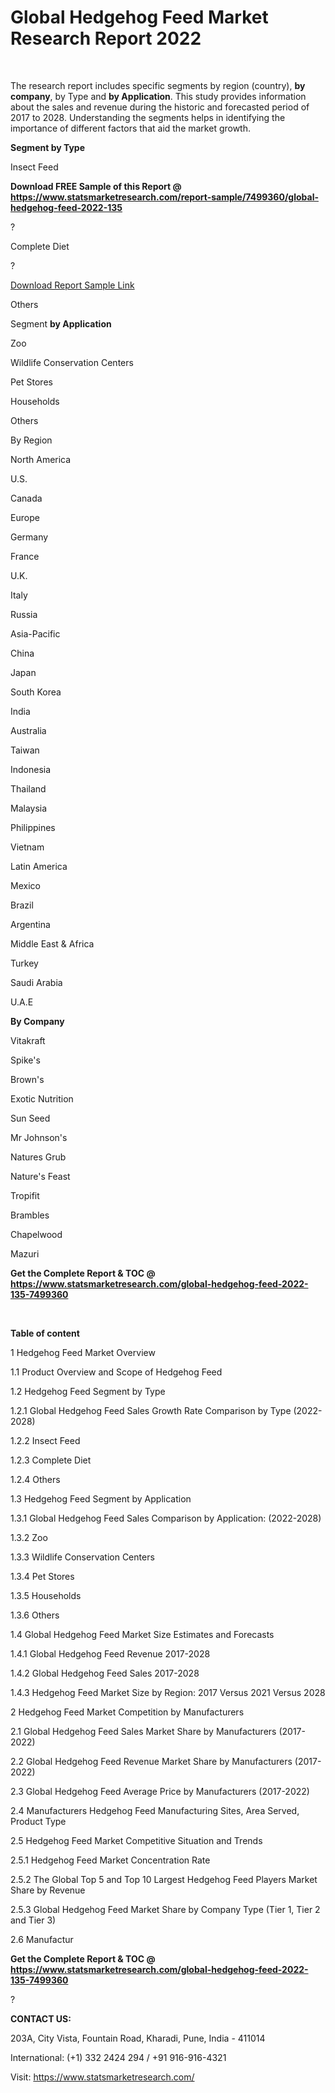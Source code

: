 <h1>Global Hedgehog Feed Market Research Report 2022</h1><br/><p>The research report includes specific segments by region (country), <strong>by company</strong>, by Type and <strong>by Application</strong>. This study provides information about the sales and revenue during the historic and forecasted period of 2017 to 2028. Understanding the segments helps in identifying the importance of different factors that aid the market growth.</p>
 
 
 
 <p><strong>Segment by Type</strong></p>
 
 
 
 <p>Insect Feed</p>
 
 
 
 <div><b>Download FREE Sample of this Report @ <a href="https://www.statsmarketresearch.com/download-free-sample/7499360/global-hedgehog-feed-2022-135">https://www.statsmarketresearch.com/report-sample/7499360/global-hedgehog-feed-2022-135</a></b></div>
 
 
 
 <p>? </p>
 
 
 
 <p>Complete Diet</p>
 
 
 
 <p>? </p>
 
 
 
 <p><a href="https://www.statsmarketresearch.com/download-free-sample/7499360/global-hedgehog-feed-2022-135">Download Report Sample Link</a></p>
 
 
 
 <p>Others</p>
 
 
 
 <p>Segment <strong>by Application</strong></p>
 
 
 
 <p>Zoo</p>
 
 
 
 <p>Wildlife Conservation Centers</p>
 
 
 
 <p>Pet Stores</p>
 
 
 
 <p>Households</p>
 
 
 
 <p>Others</p>
 
 
 
 <p>By Region</p>
 
 
 
 <p>North America</p>
 
 
 
 <p>U.S.</p>
 
 
 
 <p>Canada</p>
 
 
 
 <p>Europe</p>
 
 
 
 <p>Germany</p>
 
 
 
 <p>France</p>
 
 
 
 <p>U.K.</p>
 
 
 
 <p>Italy</p>
 
 
 
 <p>Russia</p>
 
 
 
 <p>Asia-Pacific</p>
 
 
 
 <p>China</p>
 
 
 
 <p>Japan</p>
 
 
 
 <p>South Korea</p>
 
 
 
 <p>India</p>
 
 
 
 <p>Australia</p>
 
 
 
 <p>Taiwan</p>
 
 
 
 <p>Indonesia</p>
 
 
 
 <p>Thailand</p>
 
 
 
 <p>Malaysia</p>
 
 
 
 <p>Philippines</p>
 
 
 
 <p>Vietnam</p>
 
 
 
 <p>Latin America</p>
 
 
 
 <p>Mexico</p>
 
 
 
 <p>Brazil</p>
 
 
 
 <p>Argentina</p>
 
 
 
 <p>Middle East & Africa</p>
 
 
 
 <p>Turkey</p>
 
 
 
 <p>Saudi Arabia</p>
 
 
 
 <p>U.A.E</p>
 
 
 
 <p><strong>By Company</strong></p>
 
 
 
 <p>Vitakraft</p>
 
 
 
 <p>Spike&#39;s</p>
 
 
 
 <p>Brown&#39;s</p>
 
 
 
 <p>Exotic Nutrition</p>
 
 
 
 <p>Sun Seed</p>
 
 
 
 <p>Mr Johnson&#39;s</p>
 
 
 
 <p>Natures Grub</p>
 
 
 
 <p>Nature&#39;s Feast</p>
 
 
 
 <p>Tropifit</p>
 
 
 
 <p>Brambles</p>
 
 
 
 <p>Chapelwood</p>
 
 
 
 <p>Mazuri</p>
 
 
 
 <div><b>Get the Complete Report & TOC @ <a href="https://www.statsmarketresearch.com/global-hedgehog-feed-2022-135-7499360">https://www.statsmarketresearch.com/global-hedgehog-feed-2022-135-7499360</a></b></div>
 
 
 
 <p><br />
 
 <b>Table of content</b></p>
 
 
 
 <p>1 Hedgehog Feed Market Overview<br />
 
 1.1 Product Overview and Scope of Hedgehog Feed<br />
 
 1.2 Hedgehog Feed Segment by Type<br />
 
 1.2.1 Global Hedgehog Feed Sales Growth Rate Comparison by Type (2022-2028)<br />
 
 1.2.2 Insect Feed<br />
 
 1.2.3 Complete Diet<br />
 
 1.2.4 Others<br />
 
 1.3 Hedgehog Feed Segment by Application<br />
 
 1.3.1 Global Hedgehog Feed Sales Comparison by Application: (2022-2028)<br />
 
 1.3.2 Zoo<br />
 
 1.3.3 Wildlife Conservation Centers<br />
 
 1.3.4 Pet Stores<br />
 
 1.3.5 Households<br />
 
 1.3.6 Others<br />
 
 1.4 Global Hedgehog Feed Market Size Estimates and Forecasts<br />
 
 1.4.1 Global Hedgehog Feed Revenue 2017-2028<br />
 
 1.4.2 Global Hedgehog Feed Sales 2017-2028<br />
 
 1.4.3 Hedgehog Feed Market Size by Region: 2017 Versus 2021 Versus 2028<br />
 
 2 Hedgehog Feed Market Competition by Manufacturers<br />
 
 2.1 Global Hedgehog Feed Sales Market Share by Manufacturers (2017-2022)<br />
 
 2.2 Global Hedgehog Feed Revenue Market Share by Manufacturers (2017-2022)<br />
 
 2.3 Global Hedgehog Feed Average Price by Manufacturers (2017-2022)<br />
 
 2.4 Manufacturers Hedgehog Feed Manufacturing Sites, Area Served, Product Type<br />
 
 2.5 Hedgehog Feed Market Competitive Situation and Trends<br />
 
 2.5.1 Hedgehog Feed Market Concentration Rate<br />
 
 2.5.2 The Global Top 5 and Top 10 Largest Hedgehog Feed Players Market Share by Revenue<br />
 
 2.5.3 Global Hedgehog Feed Market Share by Company Type (Tier 1, Tier 2 and Tier 3)<br />
 
 2.6 Manufactur</p>
 
 
 
 <div><b>Get the Complete Report & TOC @ <a href="https://www.statsmarketresearch.com/global-hedgehog-feed-2022-135-7499360">https://www.statsmarketresearch.com/global-hedgehog-feed-2022-135-7499360</a></b></div>
 
 
 
 <p>? </p>
 
 
 
 <p><b>CONTACT US:</b><br />
 
 203A, City Vista, Fountain Road, Kharadi, Pune, India - 411014<br />
 
 International: (+1) 332 2424 294 / +91 916-916-4321<br />
 
 Visit: <a href="https://www.statsmarketresearch.com/">https://www.statsmarketresearch.com/</a></p>